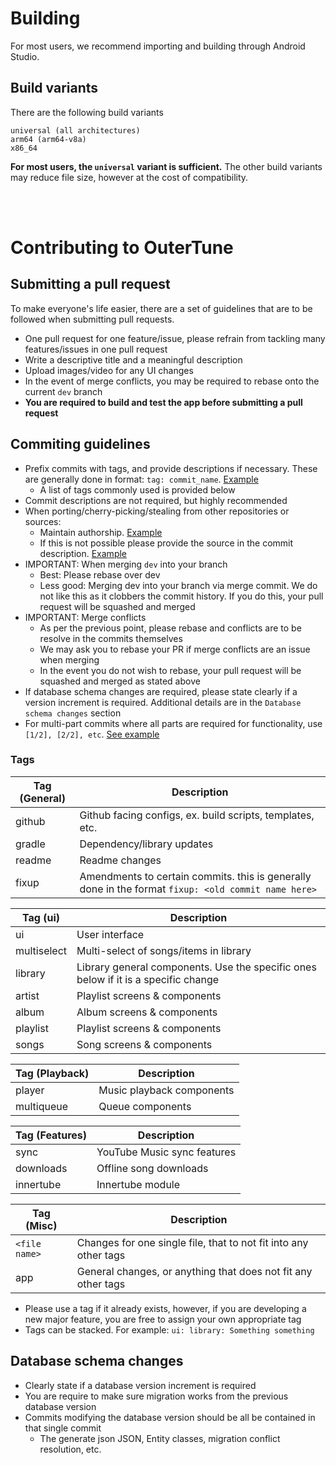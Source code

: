 # Building

For most users, we recommend importing and building through Android Studio.

## Build variants

There are the following build variants

```
universal (all architectures)
arm64 (arm64-v8a)
x86_64
```

**For most users, the `universal` variant is sufficient.** The other build variants may reduce file size, however at the
cost of compatibility.

<br/><br/>

# Contributing to OuterTune

## Submitting a pull request

To make everyone's life easier, there are a set of guidelines that are to be followed when submitting pull requests.

- One pull request for one feature/issue, please refrain from tackling many features/issues in one pull request
- Write a descriptive title and a meaningful description
- Upload images/video for any UI changes
- In the event of merge conflicts, you may be required to rebase onto the current `dev` branch
- **You are required to build and test the app before submitting a pull request**

## Commiting guidelines

- Prefix commits with tags, and provide descriptions if necessary. These are generally done in format:
  `tag: commit_name`. [Example](https://github.com/DD3Boh/OuterTune/commit/798e8366227dd2cc38355224c733dbf7e8ffcee0)
    - A list of tags commonly used is provided below
- Commit descriptions are not required, but highly recommended
- When porting/cherry-picking/stealing from other repositories or sources:
    - Maintain
      authorship. [Example](https://github.com/DD3Boh/OuterTune/commit/b0dc59682190b41f0200e9df5174322acaa3d40d)
    - If this is not possible please provide the source in the commit
      description. [Example](https://github.com/DD3Boh/OuterTune/pull/59/commits/e40325dd86ac2c30347cfd4f9e92bbf15a0d0c82)
- IMPORTANT: When merging `dev` into your branch
    - Best: Please rebase over dev
    - Less good: Merging dev into your branch via merge commit. We do not like this as it clobbers the commit history.
      If you do this, your pull request will be squashed and merged
- IMPORTANT: Merge conflicts
    - As per the previous point, please rebase and conflicts are to be resolve in the commits themselves
    - We may ask you to rebase your PR if merge conflicts are an issue when merging
    - In the event you do not wish to rebase, your pull request will be squashed and merged as stated above
- If database schema changes are required, please state clearly if a version increment is required. Additional details
  are in the `Database schema changes` section
- For multi-part commits where all parts are required for functionality, use
  `[1/2], [2/2], etc`. [See example](https://github.com/DD3Boh/OuterTune/pull/59/commits)

### Tags

| Tag (General) | Description                                                                                         |
|---------------|-----------------------------------------------------------------------------------------------------|
| github        | Github facing configs, ex. build scripts, templates, etc.                                           |
| gradle        | Dependency/library updates                                                                          |
| readme        | Readme changes                                                                                      |
| fixup         | Amendments to certain commits. this is generally done in the format `fixup: <old commit name here>` |

| Tag (ui)    | Description                                                                        |
|-------------|------------------------------------------------------------------------------------|
| ui          | User interface                                                                     |
| multiselect | Multi-select of songs/items in library                                             |
| library     | Library general components. Use the specific ones below if it is a specific change |
| artist      | Playlist screens & components                                                      |
| album       | Album screens & components                                                         |
| playlist    | Playlist screens & components                                                      |
| songs       | Song screens & components                                                          |

| Tag (Playback) | Description               |
|----------------|---------------------------|
| player         | Music playback components | 
| multiqueue     | Queue components          |

| Tag (Features) | Description                 |
|----------------|-----------------------------|
| sync           | YouTube Music sync features |
| downloads      | Offline song downloads      |
| innertube      | Innertube module            |

| Tag (Misc)    | Description                                                      |
|---------------|------------------------------------------------------------------|
| `<file name>` | Changes for one single file, that to not fit into any other tags |
| app           | General changes, or anything that does not fit any other tags    |

- Please use a tag if it already exists, however, if you are developing a new major feature, you are free to assign your
  own appropriate tag
- Tags can be stacked. For example: `ui: library: Something something`

## Database schema changes

- Clearly state if a database version increment is required
- You are require to make sure migration works from the previous database version
- Commits modifying the database version should be all be contained in that single commit
    - The generate json JSON, Entity classes, migration conflict resolution, etc.

